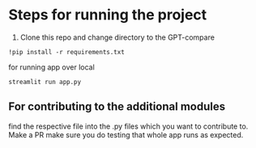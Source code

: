 # Steps for running the project 
1. Clone this repo and change directory to the GPT-compare

```
!pip install -r requirements.txt
```
for running app over local 
```
streamlit run app.py
```

## For contributing to the additional modules 
find the respective file into the .py files which you want to contribute to. 
Make a PR make sure you do testing that whole app runs as expected.
